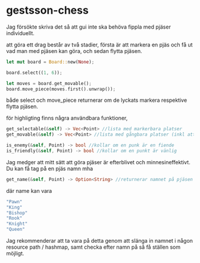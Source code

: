 # gestsson-chess

Jag försökte skriva det så att gui inte ska behöva fippla med pjäser individuellt.

att göra ett drag består av två stadier, första är att markera en pjäs och få ut vad man med pjäsen kan göra, och sedan flytta pjäsen. 
```rust
let mut board = Board::new(None);

board.select((1, 6));

let moves = board.get_movable();
board.move_piece(moves.first().unwrap());
```
både select och move_piece returnerar om de lyckats markera respektive flytta pjäsen. 

för highligting finns några användbara funktioner,
```rust
get_selectable(&self) -> Vec<Point> //lista med markerbara platser
get_movable(&self) -> Vec<Point> //lista med gångbara platser (inkl attacker)

is_enemy(&self, Point) -> bool //kollar om en punk är en fiende
is_friendly(&self, Point) -> bool //kollar om en punkt är vänlig
```

Jag medger att mitt sätt att göra pjäser är efterblivet och minnesineffektivt. Du kan få tag på en pjäs namn mha
```rust
get_name(&self, Point) -> Option<String> //returnerar namnet på pjäsen (vilken typ av pjäs det är)
```
där name kan vara
```rust
"Pawn"
"King"
"Bishop"
"Rook"
"Knight"
"Queen"
```
Jag rekommenderar att ta vara på detta genom att slänga in namnet i någon resource path / hashmap, samt checka efter namn på så få ställen som möjligt. 
